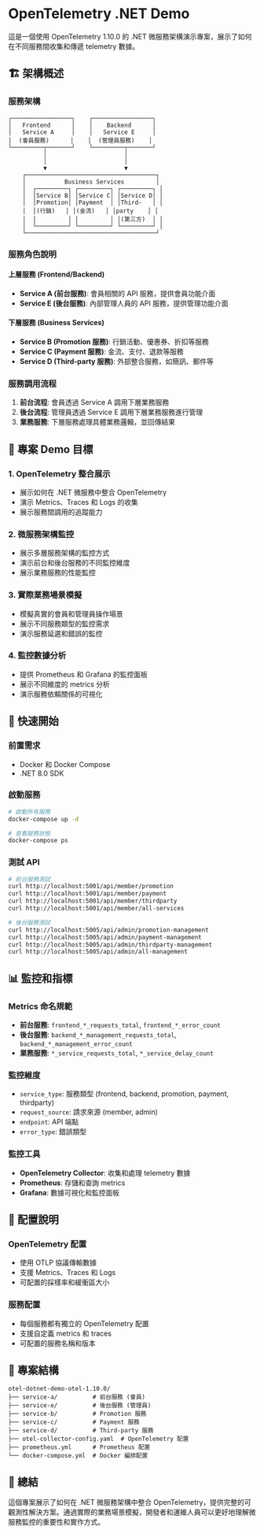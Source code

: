 # OpenTelemetry .NET Demo

這是一個使用 OpenTelemetry 1.10.0 的 .NET 微服務架構演示專案，展示了如何在不同服務間收集和傳遞 telemetry 數據。

## 🏗️ 架構概述

### 服務架構
```
┌─────────────────┐    ┌─────────────────┐
│   Frontend      │    │    Backend      │
│   Service A     │    │   Service E     │
│  (會員服務)      │    │  (管理員服務)    │
└─────────┬───────┘    └─────────┬───────┘
          │                      │
          │                      │
          ▼                      ▼
    ┌─────────────────────────────────────┐
    │           Business Services         │
    │  ┌─────────┐ ┌─────────┐ ┌─────────┐ │
    │  │Service B│ │Service C│ │Service D│ │
    │  │Promotion│ │Payment  │ │Third-   │ │
    │  │(行銷)   │ │(金流)   │ │party    │ │
    │  │         │ │         │ │(第三方)  │ │
    │  └─────────┘ └─────────┘ └─────────┘ │
    └─────────────────────────────────────┘
```

### 服務角色說明

#### 上層服務 (Frontend/Backend)
- **Service A (前台服務)**: 會員相關的 API 服務，提供會員功能介面
- **Service E (後台服務)**: 內部管理人員的 API 服務，提供管理功能介面

#### 下層服務 (Business Services)
- **Service B (Promotion 服務)**: 行銷活動、優惠券、折扣等服務
- **Service C (Payment 服務)**: 金流、支付、退款等服務  
- **Service D (Third-party 服務)**: 外部整合服務，如簡訊、郵件等

### 服務調用流程
1. **前台流程**: 會員透過 Service A 調用下層業務服務
2. **後台流程**: 管理員透過 Service E 調用下層業務服務進行管理
3. **業務服務**: 下層服務處理具體業務邏輯，並回傳結果

## 🎯 專案 Demo 目標

### 1. OpenTelemetry 整合展示
- 展示如何在 .NET 微服務中整合 OpenTelemetry
- 演示 Metrics、Traces 和 Logs 的收集
- 展示服務間調用的追蹤能力

### 2. 微服務架構監控
- 展示多層服務架構的監控方式
- 演示前台和後台服務的不同監控維度
- 展示業務服務的性能監控

### 3. 實際業務場景模擬
- 模擬真實的會員和管理員操作場景
- 展示不同服務類型的監控需求
- 演示服務延遲和錯誤的監控

### 4. 監控數據分析
- 提供 Prometheus 和 Grafana 的監控面板
- 展示不同維度的 metrics 分析
- 演示服務依賴關係的可視化

## 🚀 快速開始

### 前置需求
- Docker 和 Docker Compose
- .NET 8.0 SDK

### 啟動服務
```bash
# 啟動所有服務
docker-compose up -d

# 查看服務狀態
docker-compose ps
```

### 測試 API
```bash
# 前台服務測試
curl http://localhost:5001/api/member/promotion
curl http://localhost:5001/api/member/payment
curl http://localhost:5001/api/member/thirdparty
curl http://localhost:5001/api/member/all-services

# 後台服務測試
curl http://localhost:5005/api/admin/promotion-management
curl http://localhost:5005/api/admin/payment-management
curl http://localhost:5005/api/admin/thirdparty-management
curl http://localhost:5005/api/admin/all-management
```

## 📊 監控和指標

### Metrics 命名規範
- **前台服務**: `frontend_*_requests_total`, `frontend_*_error_count`
- **後台服務**: `backend_*_management_requests_total`, `backend_*_management_error_count`
- **業務服務**: `*_service_requests_total`, `*_service_delay_count`

### 監控維度
- `service_type`: 服務類型 (frontend, backend, promotion, payment, thirdparty)
- `request_source`: 請求來源 (member, admin)
- `endpoint`: API 端點
- `error_type`: 錯誤類型

### 監控工具
- **OpenTelemetry Collector**: 收集和處理 telemetry 數據
- **Prometheus**: 存儲和查詢 metrics
- **Grafana**: 數據可視化和監控面板

## 🔧 配置說明

### OpenTelemetry 配置
- 使用 OTLP 協議傳輸數據
- 支援 Metrics、Traces 和 Logs
- 可配置的採樣率和緩衝區大小

### 服務配置
- 每個服務都有獨立的 OpenTelemetry 配置
- 支援自定義 metrics 和 traces
- 可配置的服務名稱和版本

## 📁 專案結構
```
otel-dotnet-demo-otel-1.10.0/
├── service-a/          # 前台服務 (會員)
├── service-e/          # 後台服務 (管理員)
├── service-b/          # Promotion 服務
├── service-c/          # Payment 服務
├── service-d/          # Third-party 服務
├── otel-collector-config.yaml  # OpenTelemetry 配置
├── prometheus.yml      # Prometheus 配置
└── docker-compose.yml  # Docker 編排配置
```

## 🎉 總結

這個專案展示了如何在 .NET 微服務架構中整合 OpenTelemetry，提供完整的可觀測性解決方案。通過實際的業務場景模擬，開發者和運維人員可以更好地理解微服務監控的重要性和實作方式。
